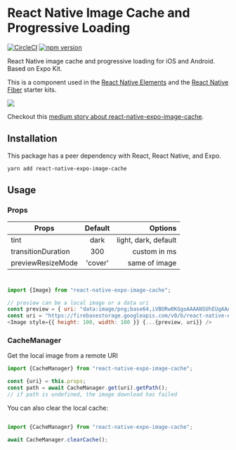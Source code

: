 # React Native Image Cache and Progressive Loading


[![CircleCI](https://circleci.com/gh/wcandillon/react-native-expo-image-cache.svg?style=svg)](https://circleci.com/gh/wcandillon/react-native-expo-image-cache)
[![npm version](https://badge.fury.io/js/react-native-expo-image-cache.svg)](https://badge.fury.io/js/react-native-expo-image-cache)

React Native image cache and progressive loading for iOS and Android. Based on Expo Kit.

This is a component used in the [React Native Elements](https://react-native.shop/#elements) and the [React Native Fiber](https://react-native.shop/#fiber) starter kits.

<img src="https://firebasestorage.googleapis.com/v0/b/react-native-e.appspot.com/o/2018-01-28%2017_36_46.gif?alt=media&token=6afaef74-454d-4c04-85ab-be410d0b225b" />

Checkout this [medium story about react-native-expo-image-cache](https://medium.com/@wcandillon/5-things-to-know-about-images-react-native-69be41d2a9ee).

## Installation

This package has a peer dependency with React, React Native, and Expo.

```
yarn add react-native-expo-image-cache
```

## Usage

### Props

| Props        | Default     | Options  |
| ------------- |:-------------:| -----:|
| tint      | dark | light, dark, default |
| transitionDuration     | 300      | custom in ms |
| previewResizeMode | 'cover' | same of image


### <Image>

```js
import {Image} from "react-native-expo-image-cache";

// preview can be a local image or a data uri
const preview = { uri: "data:image/png;base64,iVBORw0KGgoAAAANSUhEUgAAAAEAAAABCAYAAAAfFcSJAAAADUlEQVR42mNk+M9QDwADhgGAWjR9awAAAABJRU5ErkJggg==" };
const uri = "https://firebasestorage.googleapis.com/v0/b/react-native-e.appspot.com/o/b47b03a1e22e3f1fd884b5252de1e64a06a14126.png?alt=media&token=d636c423-3d94-440f-90c1-57c4de921641";
<Image style={{ height: 100, width: 100 }} {...{preview, uri}} />
```

### CacheManager

Get the local image from a remote URI

```js
import {CacheManager} from "react-native-expo-image-cache";

const {uri} = this.props;
const path = await CacheManager.get(uri).getPath();
// if path is undefined, the image download has failed 
```

You can also clear the local cache:

```js

import {CacheManager} from "react-native-expo-image-cache";

await CacheManager.clearCache();
```

